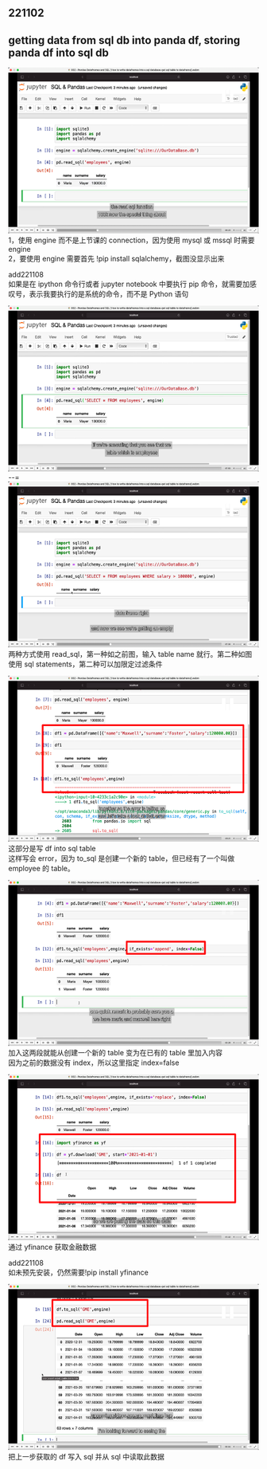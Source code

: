 ## 221102

## getting data from sql db into panda df, storing panda df into sql db

<img src='./img/2022-11-02-15-10-47.png' height=333px></img>  
1，使用 engine 而不是上节课的 connection，因为使用 mysql 或 mssql 时需要 engine  
2，要使用 engine 需要首先 !pip install sqlalchemy，截图没显示出来

add221108  
如果是在 ipython 命令行或者 jupyter notebook 中要执行 pip 命令，就需要加感叹号，表示我要执行的是系统的命令，而不是 Python 语句

<img src='./img/2022-11-02-15-12-24.png' height=333px></img>  
--=  
<img src='./img/2022-11-02-15-12-48.png' height=333px></img>  
两种方式使用 read_sql，第一种如之前图，输入 table name 就行。第二种如图使用 sql statements，第二种可以加限定过滤条件

<img src='./img/2022-11-02-17-53-44.png' height=333px></img>  
这部分是写 df into sql table  
这样写会 error，因为 to_sql 是创建一个新的 table，但已经有了一个叫做 employee 的 table。

<img src='./img/2022-11-02-17-58-37.png' height=333px></img>  
 加入这两段就能从创建一个新的 table 变为在已有的 table 里加入内容  
 因为之前的数据没有 index，所以这里指定 index=false

<img src='./img/2022-11-02-18-13-49.png' height=333px></img>  
 通过 yfinance 获取金融数据

add221108  
如未预先安装，仍然需要!pip install yfinance

<img src='./img/2022-11-02-18-17-38.png' height=333px></img>  
把上一步获取的 df 写入 sql 并从 sql 中读取此数据
